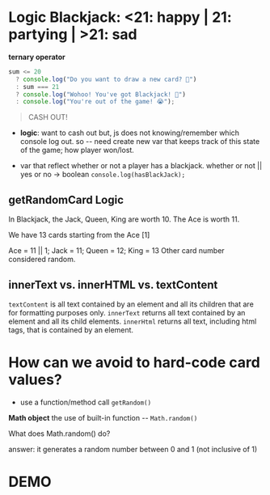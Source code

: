 # Logic Blackjack: <21: happy | 21: partying | >21: sad

**ternary operator**

```javascript
sum <= 20
  ? console.log("Do you want to draw a new card? 🙂")
  : sum === 21
  ? console.log("Wohoo! You've got Blackjack! 🥳")
  : console.log("You're out of the game! 😭");
```

> CASH OUT!

- **logic**: want to cash out but, js does not knowing/remember which console log out. so -- need create new var that keeps track of this state of the game; how player won/lost.

- var that reflect whether or not a player has a blackjack. whether or not || yes or no -> boolean `console.log(hasBlackJack);`

## getRandomCard Logic

In Blackjack, the Jack, Queen, King are worth 10. The Ace is worth 11.

We have 13 cards starting from the Ace [1]

Ace = 11 || 1; Jack = 11; Queen = 12; King = 13
Other card number considered random.

## innerText vs. innerHTML vs. textContent

`textContent` is all text contained by an element and all its children that are for formatting purposes only. `innerText` returns all text contained by an element and all its child elements. `innerHtml` returns all text, including html tags, that is contained by an element.

# How can we avoid to hard-code card values?

- use a function/method call `getRandom()`

**Math object**
the use of built-in function -- `Math.random()`

What does Math.random() do?

answer: it generates a random number between 0 and 1 (not inclusive of 1)

# DEMO




